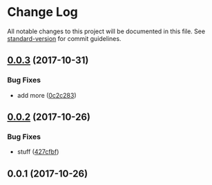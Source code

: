 # Change Log

All notable changes to this project will be documented in this file. See [standard-version](https://github.com/conventional-changelog/standard-version) for commit guidelines.

<a name="0.0.3"></a>
## [0.0.3](https://github.com/lazarljubenovic/yahtee-popover/compare/v0.0.2...v0.0.3) (2017-10-31)


### Bug Fixes

* add more ([0c2c283](https://github.com/lazarljubenovic/yahtee-popover/commit/0c2c283))



<a name="0.0.2"></a>
## [0.0.2](https://github.com/lazarljubenovic/yahtee-popover/compare/v0.0.1...v0.0.2) (2017-10-26)


### Bug Fixes

* stuff ([427cfbf](https://github.com/lazarljubenovic/yahtee-popover/commit/427cfbf))



<a name="0.0.1"></a>
## 0.0.1 (2017-10-26)
